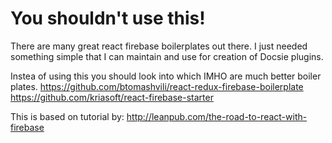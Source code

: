 # You shouldn't use this!
There are many great react firebase boilerplates out there. 
I just needed something simple that I can maintain and use for creation of Docsie plugins. 


Instea of using this you should look into which IMHO are much better boiler plates. 
https://github.com/btomashvili/react-redux-firebase-boilerplate
https://github.com/kriasoft/react-firebase-starter


This is based on tutorial by: http://leanpub.com/the-road-to-react-with-firebase
